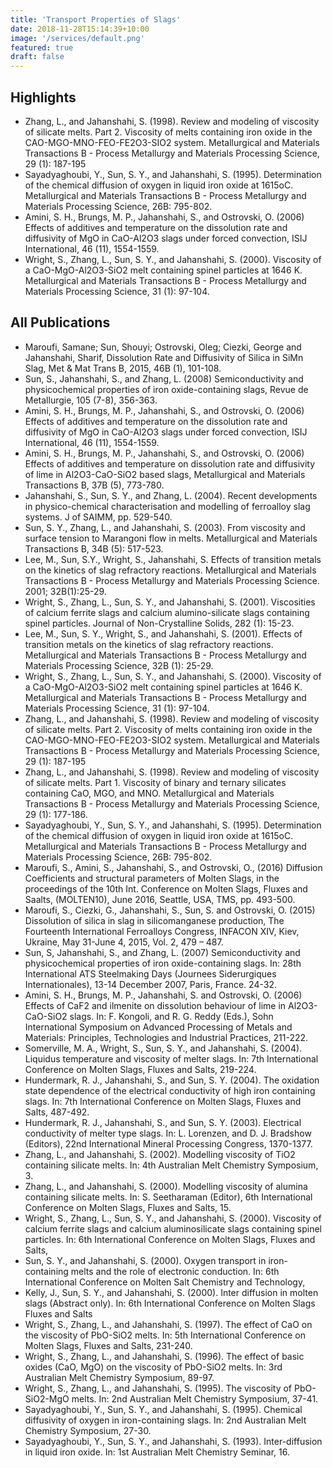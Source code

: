 ```yaml
---
title: 'Transport Properties of Slags'
date: 2018-11-28T15:14:39+10:00
image: '/services/default.png'
featured: true
draft: false
---
```


## Highlights

- Zhang, L., and Jahanshahi, S. (1998). Review and modeling of viscosity of silicate melts. Part 2. Viscosity of melts containing iron oxide in the CAO-MGO-MNO-FEO-FE2O3-SIO2 system. Metallurgical and Materials Transactions B - Process Metallurgy and Materials Processing Science, 29 (1): 187-195
- Sayadyaghoubi, Y., Sun, S. Y., and Jahanshahi, S. (1995). Determination of the chemical diffusion of oxygen in liquid iron oxide at 1615oC. Metallurgical and Materials Transactions B - Process Metallurgy and Materials Processing Science, 26B: 795-802. 
- Amini, S. H., Brungs, M. P., Jahanshahi, S., and Ostrovski, O. (2006) Effects of additives and temperature on the dissolution rate and diffusivity of MgO in CaO-Al2O3 slags under forced convection, ISIJ International, 46 (11), 1554-1559.
- Wright, S., Zhang, L., Sun, S. Y., and Jahanshahi, S. (2000). Viscosity of a CaO-MgO-Al2O3-SiO2 melt containing spinel particles at 1646 K. Metallurgical and Materials Transactions B - Process Metallurgy and Materials Processing Science, 31 (1): 97-104.

## All Publications

- ​Maroufi, Samane; Sun, Shouyi; Ostrovski, Oleg; Ciezki, George and Jahanshahi, Sharif,  Dissolution Rate and Diffusivity of Silica in SiMn Slag, Met & Mat Trans B, 2015, 46B (1), 101-108.
- Sun, S., Jahanshahi, S., and Zhang, L. (2008) Semiconductivity and physicochemical properties of iron oxide-containing slags, Revue de Metallurgie, 105 (7-8), 356-363.
- Amini, S. H., Brungs, M. P., Jahanshahi, S., and Ostrovski, O. (2006) Effects of additives and temperature on the dissolution rate and diffusivity of MgO in CaO-Al2O3 slags under forced convection, ISIJ International, 46 (11), 1554-1559.
- Amini, S. H., Brungs, M. P., Jahanshahi, S., and Ostrovski, O. (2006) Effects of additives and temperature on dissolution rate and diffusivity of lime in Al2O3-CaO-SiO2 based slags, Metallurgical and Materials Transactions B, 37B (5), 773-780.
- Jahanshahi, S., Sun, S. Y., and Zhang, L. (2004). Recent developments in physico-chemical characterisation and modelling of ferroalloy slag systems. J of SAIMM, pp. 529-540.
- Sun, S. Y., Zhang, L., and Jahanshahi, S. (2003). From viscosity and surface tension to Marangoni flow in melts. Metallurgical and Materials Transactions B, 34B (5): 517-523.
- Lee, M., Sun, S.Y., Wright, S., Jahanshahi, S. Effects of transition metals on the kinetics of slag refractory reactions. Metallurgical and Materials Transactions B - Process Metallurgy and Materials Processing Science. 2001; 32B(1):25-29.
- Wright, S., Zhang, L., Sun, S. Y., and Jahanshahi, S. (2001). Viscosities of calcium ferrite slags and calcium alumino-silicate slags containing spinel particles. Journal of Non-Crystalline Solids, 282 (1): 15-23.
- Lee, M., Sun, S. Y., Wright, S., and Jahanshahi, S. (2001). Effects of transition metals on the kinetics of slag refractory reactions. Metallurgical and Materials Transactions B - Process Metallurgy and Materials Processing Science, 32B (1): 25-29.
- Wright, S., Zhang, L., Sun, S. Y., and Jahanshahi, S. (2000). Viscosity of a CaO-MgO-Al2O3-SiO2 melt containing spinel particles at 1646 K. Metallurgical and Materials Transactions B - Process Metallurgy and Materials Processing Science, 31 (1): 97-104.
- Zhang, L., and Jahanshahi, S. (1998). Review and modeling of viscosity of silicate melts. Part 2. Viscosity of melts containing iron oxide in the CAO-MGO-MNO-FEO-FE2O3-SIO2 system. Metallurgical and Materials Transactions B - Process Metallurgy and Materials Processing Science, 29 (1): 187-195
- Zhang, L., and Jahanshahi, S. (1998). Review and modeling of viscosity of silicate melts. Part 1. Viscosity of binary and ternary silicates containing CaO, MGO, and MNO. Metallurgical and Materials Transactions B - Process Metallurgy and Materials Processing Science, 29 (1): 177-186.
- Sayadyaghoubi, Y., Sun, S. Y., and Jahanshahi, S. (1995). Determination of the chemical diffusion of oxygen in liquid iron oxide at 1615oC. Metallurgical and Materials Transactions B - Process Metallurgy and Materials Processing Science, 26B: 795-802.
- Maroufi, S., Amini, S., Jahanshahi, S., and Ostrovski, O., (2016) Diffusion Coefficients and structural parameters of Molten Slags, in the proceedings of the 10th Int. Conference on Molten Slags, Fluxes and Saalts, (MOLTEN10), June 2016, Seattle, USA, TMS, pp. 493-500.
- Maroufi, S., Ciezki, G., Jahanshahi, S., Sun, S. and Ostrovski, O. (2015) Dissolution of silica in slag in silicomanganese production, The Fourteenth International Ferroalloys Congress, INFACON XIV, Kiev, Ukraine, May 31-June 4, 2015, Vol. 2, 479 – 487.
- Sun, S, Jahanshahi, S., and Zhang, L. (2007) Semiconductivity and physicochemical properties of iron oxide-containing slags. In: 28th International ATS Steelmaking Days (Journees Siderurgiques Internationales), 13-14 December 2007, Paris, France.  24-32.
- Amini, S. H., Brungs, M. P., Jahanshahi, S. and Ostrovski, O. (2006) Effects of CaF2 and ilmenite on dissolution behaviour of lime in Al2O3-CaO-SiO2 slags. In: F. Kongoli, and R. G. Reddy (Eds.), Sohn International Symposium on Advanced Processing of Metals and Materials: Principles, Technologies and Industrial Practices, 211-222.
- Somerville, M. A., Wright, S., Sun, S. Y., and Jahanshahi, S. (2004). Liquidus temperature and viscosity of melter slags. In: 7th International Conference on Molten Slags, Fluxes and Salts, 219-224.
- Hundermark, R. J., Jahanshahi, S., and Sun, S. Y. (2004). The oxidation state dependence of the electrical conductivity of high iron containing slags. In: 7th International Conference on Molten Slags, Fluxes and Salts, 487-492.
- Hundermark, R. J., Jahanshahi, S., and Sun, S. Y. (2003). Electrical conductivity of melter type slags. In: L. Lorenzen, and D. J. Bradshow (Editors), 22nd International Mineral Processing Congress, 1370-1377.
- Zhang, L., and Jahanshahi, S. (2002). Modelling viscosity of TiO2 containing silicate melts. In: 4th Australian Melt Chemistry Symposium, 3.
- Zhang, L., and Jahanshahi, S. (2000). Modelling viscosity of alumina containing silicate melts. In: S. Seetharaman (Editor), 6th International Conference on Molten Slags, Fluxes and Salts, 15.
- Wright, S., Zhang, L., Sun, S. Y., and Jahanshahi, S. (2000). Viscosity of calcium ferrite slags and calcium aluminosilicate slags containing spinel particles. In: 6th International Conference on Molten Slags, Fluxes and Salts,
- Sun, S. Y., and Jahanshahi, S. (2000). Oxygen transport in iron-containing melts and the role of electronic conduction. In: 6th International Conference on Molten Salt Chemistry and Technology,
- Kelly, J., Sun, S. Y., and Jahanshahi, S. (2000). Inter diffusion in molten slags (Abstract only). In: 6th International Conference on Molten Slags Fluxes and Salts
- Wright, S., Zhang, L., and Jahanshahi, S. (1997). The effect of CaO on the viscosity of PbO-SiO2 melts. In: 5th International Conference on Molten Slags, Fluxes and Salts, 231-240.
- Wright, S., Zhang, L., and Jahanshahi, S. (1996). The effect of basic oxides (CaO, MgO) on the viscosity of PbO-SiO2 melts. In: 3rd Australian Melt Chemistry Symposium, 89-97.
- Wright, S., Zhang, L., and Jahanshahi, S. (1995). The viscosity of PbO-SiO2-MgO melts. In: 2nd Australian Melt Chemistry Symposium, 37-41.
- Sayadyaghoubi, Y., Sun, S. Y., and Jahanshahi, S. (1995). Chemical diffusivity of oxygen in iron-containing slags. In: 2nd Australian Melt Chemistry Symposium, 27-30.
- ​Sayadyaghoubi, Y., Sun, S. Y., and Jahanshahi, S. (1993). Inter-diffusion in liquid iron oxide. In: 1st Australian Melt Chemistry Seminar, 16. 